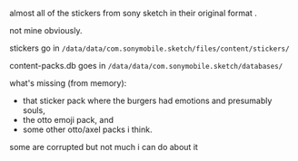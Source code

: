 almost all of the stickers from sony sketch in their original format . 

not mine obviously. 

stickers go in `/data/data/com.sonymobile.sketch/files/content/stickers/`

content-packs.db goes in `/data/data/com.sonymobile.sketch/databases/`

what's missing (from memory): 
- that sticker pack where the burgers had emotions and presumably souls,
- the otto emoji pack, and
- some other otto/axel packs i think.

some are corrupted but not much i can do about it


